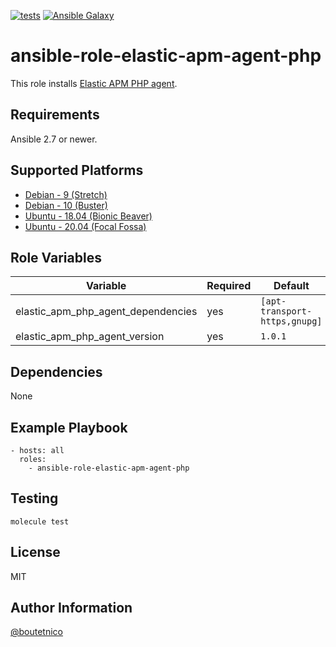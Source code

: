 [![tests](https://github.com/boutetnico/ansible-role-elastic-apm-agent-php/workflows/Test%20ansible%20role/badge.svg)](https://github.com/boutetnico/ansible-role-elastic-apm-agent-php/actions?query=workflow%3A%22Test+ansible+role%22)
[![Ansible Galaxy](https://img.shields.io/badge/galaxy-boutetnico.elastic_apm_agent_php-blue.svg)](https://galaxy.ansible.com/boutetnico/elastic_apm_agent_php)

ansible-role-elastic-apm-agent-php
==================================

This role installs [Elastic APM PHP agent](https://www.elastic.co/guide/en/apm/agent/php/current/index.html).

Requirements
------------

Ansible 2.7 or newer.

Supported Platforms
-------------------

- [Debian - 9 (Stretch)](https://wiki.debian.org/DebianStretch)
- [Debian - 10 (Buster)](https://wiki.debian.org/DebianBuster)
- [Ubuntu - 18.04 (Bionic Beaver)](http://releases.ubuntu.com/18.04/)
- [Ubuntu - 20.04 (Focal Fossa)](http://releases.ubuntu.com/20.04/)

Role Variables
--------------

| Variable                           | Required | Default                       | Choices | Comments      |
|------------------------------------|----------|-------------------------------|---------|---------------|
| elastic_apm_php_agent_dependencies | yes      | `[apt-transport-https,gnupg]` | list    |               |
| elastic_apm_php_agent_version      | yes      | `1.0.1`                       | string  |               |

Dependencies
------------

None

Example Playbook
----------------

    - hosts: all
      roles:
        - ansible-role-elastic-apm-agent-php

Testing
-------

    molecule test

License
-------

MIT

Author Information
------------------

[@boutetnico](https://github.com/boutetnico)
